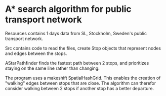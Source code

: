 # A* search algorithm for public transport network

Resources contains 1 days data from SL, Stockholm, Sweden's public transport network.

Src contains code to read the files, create Stop objects that represent nodes and edges between the stops.

AStarPathfinder finds the fastest path between 2 stops, and prioritizes staying on the same line rather than changing.

The program uses a makeshift SpatialHashGrid. This enables the creation of "walking" edges between stops that are close. The algorithm can therefor consider walking between 2 stops if another stop has a better departure.
